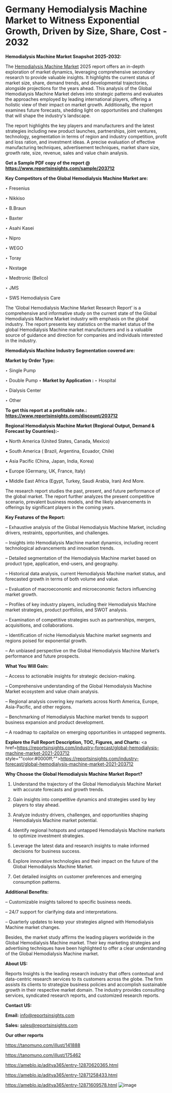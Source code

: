 # Germany Hemodialysis Machine Market to Witness Exponential Growth, Driven by Size, Share, Cost - 2032

<strong>Hemodialysis Machine Market Snapshot 2025-2032:</strong>

The <a href=https://www.reportsinsights.com/sample/203712>Hemodialysis Machine Market</a> 2025 report offers an in-depth exploration of market dynamics, leveraging comprehensive secondary research to provide valuable insights. It highlights the current status of market size, share, demand trends, and developmental trajectories, alongside projections for the years ahead. This analysis of the Global Hemodialysis Machine Market delves into strategic patterns and evaluates the approaches employed by leading international players, offering a holistic view of their impact on market growth. Additionally, the report examines future forecasts, shedding light on opportunities and challenges that will shape the industry's landscape.

The report highlights the key players and manufacturers and the latest strategies including new product launches, partnerships, joint ventures, technology, segmentation in terms of region and industry competition, profit and loss ration, and investment ideas. A precise evaluation of effective manufacturing techniques, advertisement techniques, market share size, growth rate, size, revenue, sales and value chain analysis.

<strong>Get a Sample PDF copy of the report @ <a href=https://www.reportsinsights.com/sample/203712 style=color:#0000ff;>https://www.reportsinsights.com/sample/203712</a></strong>

<strong>Key Competitors of the Global Hemodialysis Machine Market are:</strong>

‣ Fresenius

‣ Nikkiso

‣ B.Braun

‣ Baxter

‣ Asahi Kasei

‣ Nipro

‣ WEGO

‣ Toray

‣ Nxstage

‣ Medtronic (Bellco)

‣ JMS

‣ SWS Hemodialysis Care

The ‘Global Hemodialysis Machine Market Research Report’ is a comprehensive and informative study on the current state of the Global Hemodialysis Machine Market industry with emphasis on the global industry. The report presents key statistics on the market status of the global Hemodialysis Machine market manufacturers and is a valuable source of guidance and direction for companies and individuals interested in the industry.

<strong>Hemodialysis Machine Industry Segmentation covered are:</strong>

<strong>Market by Order Type: </strong>

‣ Single Pump

‣ Double Pump
‣ 
<strong>Market by Application :</strong>
‣ Hospital

‣ Dialysis Center

‣ Other

<strong>To get this report at a profitable rate.: <a href=https://www.reportsinsights.com/discount/203712 style=color:#0000ff;>https://www.reportsinsights.com/discount/203712</a></strong>

<strong>Regional Hemodialysis Machine Market (Regional Output, Demand &amp; Forecast by Countries):-</strong>

• North America (United States, Canada, Mexico)

• South America ( Brazil, Argentina, Ecuador, Chile)

• Asia Pacific (China, Japan, India, Korea)

• Europe (Germany, UK, France, Italy)

• Middle East Africa (Egypt, Turkey, Saudi Arabia, Iran) And More.

The research report studies the past, present, and future performance of the global market. The report further analyzes the present competitive scenario, prevalent business models, and the likely advancements in offerings by significant players in the coming years.

<strong>Key Features of the Report:</strong>

– Exhaustive analysis of the Global Hemodialysis Machine Market, including drivers, restraints, opportunities, and challenges.

– Insights into Hemodialysis Machine market dynamics, including recent technological advancements and innovation trends.

– Detailed segmentation of the Hemodialysis Machine market based on product type, application, end-users, and geography.

– Historical data analysis, current Hemodialysis Machine market status, and forecasted growth in terms of both volume and value.

– Evaluation of macroeconomic and microeconomic factors influencing market growth.

– Profiles of key industry players, including their Hemodialysis Machine market strategies, product portfolios, and SWOT analysis.

– Examination of competitive strategies such as partnerships, mergers, acquisitions, and collaborations.

– Identification of niche Hemodialysis Machine market segments and regions poised for exponential growth.

– An unbiased perspective on the Global Hemodialysis Machine Market’s performance and future prospects.

<strong>What You Will Gain:</strong>

– Access to actionable insights for strategic decision-making.

– Comprehensive understanding of the Global Hemodialysis Machine Market ecosystem and value chain analysis.

– Regional analysis covering key markets across North America, Europe, Asia-Pacific, and other regions.

– Benchmarking of Hemodialysis Machine market trends to support business expansion and product development.

– A roadmap to capitalize on emerging opportunities in untapped segments.

<strong>Explore the Full Report Description, TOC, Figures, and Charts:</strong>
<a href=https://reportsinsights.com/industry-forecast/global-hemodialysis-machine-market-2021-203712 style=""color:#0000ff;"">https://reportsinsights.com/industry-forecast/global-hemodialysis-machine-market-2021-203712</a>

<strong>Why Choose the Global Hemodialysis Machine Market Report?</strong>

1. Understand the trajectory of the Global Hemodialysis Machine Market with accurate forecasts and growth trends.

2. Gain insights into competitive dynamics and strategies used by key players to stay ahead.

3. Analyze industry drivers, challenges, and opportunities shaping Hemodialysis Machine market potential.

4. Identify regional hotspots and untapped Hemodialysis Machine markets to optimize investment strategies.

5. Leverage the latest data and research insights to make informed decisions for business success.

6. Explore innovative technologies and their impact on the future of the Global Hemodialysis Machine Market.

7. Get detailed insights on customer preferences and emerging consumption patterns.

<strong>Additional Benefits:</strong>

– Customizable insights tailored to specific business needs.

– 24/7 support for clarifying data and interpretations.

– Quarterly updates to keep your strategies aligned with Hemodialysis Machine market changes.

Besides, the market study affirms the leading players worldwide in the Global Hemodialysis Machine market. Their key marketing strategies and advertising techniques have been highlighted to offer a clear understanding of the Global Hemodialysis Machine market.

<strong><strong>About US</strong>:</strong>

Reports Insights is the leading research industry that offers contextual and data-centric research services to its customers across the globe. The firm assists its clients to strategize business policies and accomplish sustainable growth in their respective market domain. The industry provides consulting services, syndicated research reports, and customized research reports.

<strong>Contact US:</strong>

<p class=><b>Email:</b> <a href=mailto:info@reportsinsights.com>info@reportsinsights.com</a></p>
<p class=><b>Sales:</b> <a href=mailto:sales@reportsinsights.com>sales@reportsinsights.com</a></p>

<strong>Our other reports</strong>

<a href=https://tanomuno.com/illust/141888>https://tanomuno.com/illust/141888</a>

<a href=https://tanomuno.com/illust/175462>https://tanomuno.com/illust/175462</a>

<a href=https://ameblo.jp/aditya365/entry-12870620365.html>https://ameblo.jp/aditya365/entry-12870620365.html</a>

<a href=https://ameblo.jp/aditya365/entry-12871258433.html>https://ameblo.jp/aditya365/entry-12871258433.html</a>

<a href=https://ameblo.jp/aditya365/entry-12871609578.html>https://ameblo.jp/aditya365/entry-12871609578.html</a>
![image](https://github.com/user-attachments/assets/2f3c25d0-2134-43dd-8d08-83cf37dadd69)
